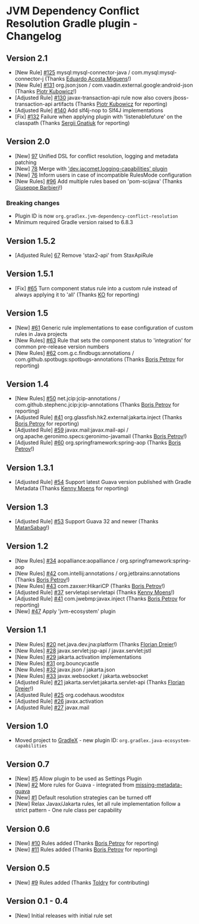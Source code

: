 # JVM Dependency Conflict Resolution Gradle plugin - Changelog

## Version 2.1
* [New Rule] [#125](https://github.com/gradlex-org/jvm-dependency-conflict-resolution/issues/125) mysql:mysql-connector-java / com.mysql:mysql-connector-j (Thanks [Eduardo Acosta Miguens](https://github.com/eduacostam)!)
* [New Rule] [#131](https://github.com/gradlex-org/jvm-dependency-conflict-resolution/issues/131) org.json:json / com.vaadin.external.google:android-json (Thanks [Piotr Kubowicz](https://github.com/pkubowicz)!)
* [Adjusted Rule] [#130](https://github.com/gradlex-org/jvm-dependency-conflict-resolution/issues/130) javax-transaction-api rule now also covers jboss-transaction-api artifacts (Thanks [Piotr Kubowicz](https://github.com/pkubowicz) for reporting)
* [Adjusted Rule] [#140](https://github.com/gradlex-org/jvm-dependency-conflict-resolution/issues/140) Add slf4j-nop to Slf4J implementations
* [Fix] [#132](https://github.com/gradlex-org/jvm-dependency-conflict-resolution/issues/132) Failure when applying plugin with 'listenablefuture' on the classpath (Thanks [Sergii Gnatiuk](https://github.com/ajax-gnatiuk-s) for reporting)

## Version 2.0
* [New] [97](https://github.com/gradlex-org/jvm-dependency-conflict-resolution/issues/97) Unified DSL for conflict resolution, logging and metadata patching
* [New] [78](https://github.com/gradlex-org/jvm-dependency-conflict-resolution/issues/78) Merge with ['dev.jacomet.logging-capabilities' plugin](https://github.com/ljacomet/logging-capabilities)
* [New] [76](https://github.com/gradlex-org/jvm-dependency-conflict-resolution/issues/76) Inform users in case of incompatible RulesMode configuration
* [New Rules] [#96](https://github.com/gradlex-org/jvm-dependency-conflict-resolution/pull/96) Add multiple rules based on 'pom-scijava' (Thanks [Giuseppe Barbieri](https://github.com/elect86)!)

### Breaking changes

* Plugin ID is now `org.gradlex.jvm-dependency-conflict-resolution`
* Minimum required Gradle version raised to 6.8.3

## Version 1.5.2
* [Adjusted Rule] [67](https://github.com/gradlex-org/jvm-dependency-conflict-resolution/issues/67) Remove 'stax2-api' from StaxApiRule

## Version 1.5.1
* [Fix] [#65](https://github.com/gradlex-org/jvm-dependency-conflict-resolution/issues/65) Turn component status rule into a custom rule instead of always applying it to 'all' (Thanks [KO](https://github.com/ko-at-work) for reporting)

## Version 1.5
* [New] [#61](https://github.com/gradlex-org/jvm-dependency-conflict-resolution/issues/61) Generic rule implementations to ease configuration of custom rules in Java projects
* [New Rules] [#63](https://github.com/gradlex-org/jvm-dependency-conflict-resolution/issues/63) Rule that sets the component status to 'integration' for common pre-release version numbers
* [New Rules] [#62](https://github.com/gradlex-org/jvm-dependency-conflict-resolution/issues/62) com.g.c.findbugs:annotations / com.github.spotbugs:spotbugs-annotations (Thanks [Boris Petrov](https://github.com/boris-petrov) for reporting)

## Version 1.4
* [New Rules] [#50](https://github.com/gradlex-org/jvm-dependency-conflict-resolution/issues/50) net.jcip:jcip-annotations / com.github.stephenc.jcip:jcip-annotations (Thanks [Boris Petrov](https://github.com/boris-petrov) for reporting)
* [Adjusted Rule] [#41](https://github.com/gradlex-org/jvm-dependency-conflict-resolution/issues/41) org.glassfish.hk2.external:jakarta.inject (Thanks [Boris Petrov](https://github.com/boris-petrov) for reporting)
* [Adjusted Rule] [#59](https://github.com/gradlex-org/jvm-dependency-conflict-resolution/issues/59) javax.mail:javax.mail-api / org.apache.geronimo.specs:geronimo-javamail (Thanks [Boris Petrov](https://github.com/boris-petrov)!)
* [Adjusted Rule] [#60](https://github.com/gradlex-org/jvm-dependency-conflict-resolution/issues/60) org.springframework:spring-aop (Thanks [Boris Petrov](https://github.com/boris-petrov)!)

## Version 1.3.1
* [Adjusted Rule] [#54](https://github.com/gradlex-org/jvm-dependency-conflict-resolution/issues/54) Support latest Guava version published with Gradle Metadata (Thanks [Kenny Moens](https://github.com/kmoens) for reporting)

## Version 1.3
* [Adjusted Rule] [#53](https://github.com/gradlex-org/jvm-dependency-conflict-resolution/issues/53) Support Guava 32 and newer (Thanks [MatanSabag](https://github.com/MatanSabag)!)

## Version 1.2
* [New Rules] [#34](https://github.com/gradlex-org/jvm-dependency-conflict-resolution/issues/34) aopalliance:aopalliance / org.springframework:spring-aop
* [New Rules] [#42](https://github.com/gradlex-org/jvm-dependency-conflict-resolution/issues/42) com.intellij:annotations / org.jetbrains:annotations (Thanks [Boris Petrov](https://github.com/boris-petrov)!)
* [New Rules] [#43](https://github.com/gradlex-org/jvm-dependency-conflict-resolution/issues/43) com.zaxxer:HikariCP (Thanks [Boris Petrov](https://github.com/boris-petrov)!)
* [Adjusted Rule] [#37](https://github.com/gradlex-org/jvm-dependency-conflict-resolution/issues/37) servletapi:servletapi (Thanks [Kenny Moens](https://github.com/kmoens)!)
* [Adjusted Rule] [#41](https://github.com/gradlex-org/jvm-dependency-conflict-resolution/issues/41) com.jwebmp:javax.inject (Thanks [Boris Petrov](https://github.com/boris-petrov) for reporting)
* [New] [#47](https://github.com/gradlex-org/jvm-dependency-conflict-resolution/issues/47) Apply 'jvm-ecosystem' plugin

## Version 1.1

* [New Rules] [#20](https://github.com/gradlex-org/jvm-dependency-conflict-resolution/issues/20) net.java.dev.jna:platform (Thanks [Florian Dreier](https://github.com/DreierF)!)
* [New Rules] [#28](https://github.com/gradlex-org/jvm-dependency-conflict-resolution/issues/28) javax.servlet:jsp-api / javax.servlet:jstl
* [New Rules] [#29](https://github.com/gradlex-org/jvm-dependency-conflict-resolution/issues/29) jakarta.activation implementations
* [New Rules] [#31](https://github.com/gradlex-org/jvm-dependency-conflict-resolution/issues/31) org.bouncycastle
* [New Rules] [#32](https://github.com/gradlex-org/jvm-dependency-conflict-resolution/issues/32) javax.json / jakarta.json
* [New Rules] [#33](https://github.com/gradlex-org/jvm-dependency-conflict-resolution/issues/33) javax.websocket / jakarta.websocket
* [Adjusted Rule] [#21](https://github.com/gradlex-org/jvm-dependency-conflict-resolution/issues/21) jakarta.servlet:jakarta.servlet-api (Thanks [Florian Dreier](https://github.com/DreierF)!)
* [Adjusted Rule] [#25](https://github.com/gradlex-org/jvm-dependency-conflict-resolution/issues/25) org.codehaus.woodstox
* [Adjusted Rule] [#26](https://github.com/gradlex-org/jvm-dependency-conflict-resolution/issues/26) javax.activation
* [Adjusted Rule] [#27](https://github.com/gradlex-org/jvm-dependency-conflict-resolution/issues/27) javax.mail

## Version 1.0

* Moved project to [GradleX](https://gradlex.org) - new plugin ID: `org.gradlex.java-ecosystem-capabilities`

## Version 0.7
* [New] [#5](https://github.com/gradlex-org/jvm-dependency-conflict-resolution/issues/5) Allow plugin to be used as Settings Plugin
* [New] [#2](https://github.com/gradlex-org/jvm-dependency-conflict-resolution/issues/2) More rules for Guava - integrated from [missing-metadata-guava](https://github.com/gradlex-org/missing-metadata-guava)
* [New] [#1](https://github.com/gradlex-org/jvm-dependency-conflict-resolution/issues/1) Default resolution strategies can be turned off
* [New] Relax Javax/Jakarta rules, let all rule implementation follow a strict pattern - One rule class per capability

## Version 0.6
* [New] [#10](https://github.com/gradlex-org/jvm-dependency-conflict-resolution/issues/10) Rules added (Thanks [Boris Petrov](https://github.com/boris-petrov) for reporting)
* [New] [#11](https://github.com/gradlex-org/jvm-dependency-conflict-resolution/issues/11) Rules added (Thanks [Boris Petrov](https://github.com/boris-petrov) for reporting)

## Version 0.5
* [New] [#9](https://github.com/gradlex-org/jvm-dependency-conflict-resolution/issues/9) Rules added (Thanks [Toldry](https://github.com/Toldry) for contributing)

## Version 0.1 - 0.4
* [New] Initial releases with initial rule set
